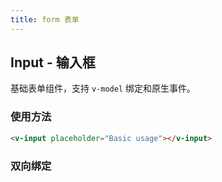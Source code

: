```yaml
---
title: form 表单
---
```


## Input - 输入框
基础表单组件，支持 `v-model` 绑定和原生事件。

### 使用方法

<ClientOnly>
  <input-demo1></input-demo1>
</ClientOnly>

```HTML
<v-input placeholder="Basic usage"></v-input>
```

### 双向绑定
